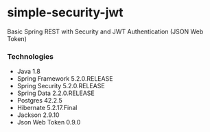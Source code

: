 # simple-security-jwt
Basic Spring REST with Security and JWT Authentication (JSON Web Token)

### Technologies

* Java 1.8
* Spring Framework 5.2.0.RELEASE
* Spring Security 5.2.0.RELEASE
* Spring Data 2.2.0.RELEASE
* Postgres 42.2.5
* Hibernate 5.2.17.Final
* Jackson 2.9.10
* Json Web Token 0.9.0

